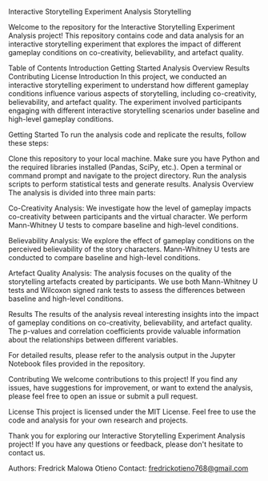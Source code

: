 Interactive Storytelling Experiment Analysis
Storytelling

Welcome to the repository for the Interactive Storytelling Experiment Analysis project! This repository contains code and data analysis for an interactive storytelling experiment that explores the impact of different gameplay conditions on co-creativity, believability, and artefact quality.

Table of Contents
Introduction
Getting Started
Analysis Overview
Results
Contributing
License
Introduction
In this project, we conducted an interactive storytelling experiment to understand how different gameplay conditions influence various aspects of storytelling, including co-creativity, believability, and artefact quality. The experiment involved participants engaging with different interactive storytelling scenarios under baseline and high-level gameplay conditions.

Getting Started
To run the analysis code and replicate the results, follow these steps:

Clone this repository to your local machine.
Make sure you have Python and the required libraries installed (Pandas, SciPy, etc.).
Open a terminal or command prompt and navigate to the project directory.
Run the analysis scripts to perform statistical tests and generate results.
Analysis Overview
The analysis is divided into three main parts:

Co-Creativity Analysis: We investigate how the level of gameplay impacts co-creativity between participants and the virtual character. We perform Mann-Whitney U tests to compare baseline and high-level conditions.

Believability Analysis: We explore the effect of gameplay conditions on the perceived believability of the story characters. Mann-Whitney U tests are conducted to compare baseline and high-level conditions.

Artefact Quality Analysis: The analysis focuses on the quality of the storytelling artefacts created by participants. We use both Mann-Whitney U tests and Wilcoxon signed rank tests to assess the differences between baseline and high-level conditions.

Results
The results of the analysis reveal interesting insights into the impact of gameplay conditions on co-creativity, believability, and artefact quality. The p-values and correlation coefficients provide valuable information about the relationships between different variables.

For detailed results, please refer to the analysis output in the Jupyter Notebook files provided in the repository.

Contributing
We welcome contributions to this project! If you find any issues, have suggestions for improvement, or want to extend the analysis, please feel free to open an issue or submit a pull request.

License
This project is licensed under the MIT License. Feel free to use the code and analysis for your own research and projects.

Thank you for exploring our Interactive Storytelling Experiment Analysis project! If you have any questions or feedback, please don't hesitate to contact us.

Authors: Fredrick Malowa Otieno
Contact: fredrickotieno768@gmail.com
